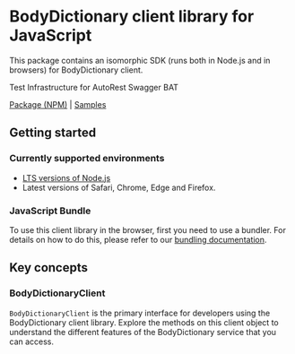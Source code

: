 # BodyDictionary client library for JavaScript

This package contains an isomorphic SDK (runs both in Node.js and in browsers) for BodyDictionary client.

Test Infrastructure for AutoRest Swagger BAT

[Package (NPM)](https://www.npmjs.com/package/@msinternal/body-dictionary) |
[Samples](https://github.com/Azure-Samples/azure-samples-js-management)

## Getting started

### Currently supported environments

- [LTS versions of Node.js](https://nodejs.org/about/releases/)
- Latest versions of Safari, Chrome, Edge and Firefox.





### JavaScript Bundle
To use this client library in the browser, first you need to use a bundler. For details on how to do this, please refer to our [bundling documentation](https://aka.ms/AzureSDKBundling).

## Key concepts

### BodyDictionaryClient

`BodyDictionaryClient` is the primary interface for developers using the BodyDictionary client library. Explore the methods on this client object to understand the different features of the BodyDictionary service that you can access.

